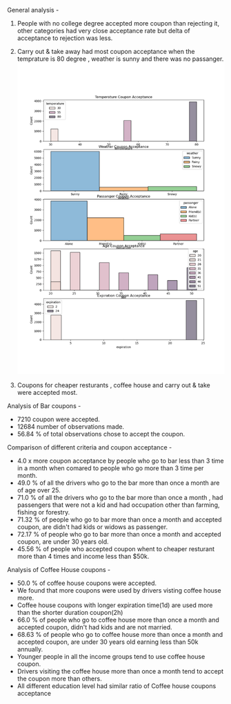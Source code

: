 General analysis - 
1. People with no college degree accepted more coupon than rejecting it, other categories had very close acceptance rate but delta of acceptance to rejection was less.

2. Carry out & take away had most coupon acceptance when the temprature is 80 degree , weather is sunny and there was no passanger.
![morethan1ch_nokid_notmarried_scatter.png](images/subplots_weather_temp_age_expiration.png)

4. Coupons for cheaper resturants , coffee house and carry out & take were accepted most.


Analysis of Bar coupons - 

- 7210  coupon were accepted.
- 12684  number of observations made.
- 56.84 % of total observations chose to accept the coupon.


Comparison of different criteria and coupon acceptance - 

- 4.0 x more coupon acceptance by people who go to bar less than 3 time in a month when comared to people who go more than 3 time per month.
- 49.0 % of all the drivers who go to the bar more than once a month are of age over 25.
- 71.0 % of all the drivers who go to the bar more than once a month , had passengers that were not a kid and had occupation other than farming, fishing or forestry.
- 71.32 % of people who go to bar more than once a month and accepted coupon, are didn't had kids or widows as passenger.
- 72.17 % of people who go to bar more than once a month and accepted coupon, are under 30 years old.
- 45.56 % of people who accepted coupon whent to cheaper resturant more than 4 times and income less than $50k.




Analysis of Coffee House coupons - 

-  50.0 % of coffee house coupons were accepted.
-  We found that more coupons were used by drivers visting coffee house more.
-  Coffee house coupons with longer expiration time(1d) are used more than the shorter duration coupon(2h)
-  66.0 % of people who go to coffee house more than once a month and accepted coupon, didn't had kids and are not married.
-  68.63 % of people who go to coffee house more than once a month and accepted coupon, are under 30 years old earning less than 50k annually.     
-  Younger people in all the income groups tend to use coffee house coupon.
-  Drivers visiting the coffee house more than once a month tend to accept the coupon more than others.
-  All different education level had similar ratio of Coffee house coupons acceptance  

